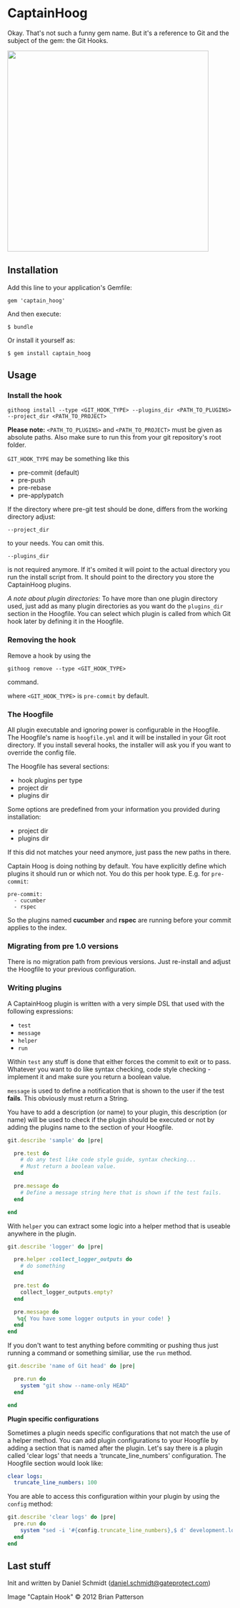 # CaptainHoog

Okay. That's not such a funny gem name. But it's a reference to Git and the subject
of the gem: the Git Hooks.

<img src="http://dyxygd30hex7h.cloudfront.net/sites/www.prismaticart.com/files/PRISMATIC_ADAM.jpg" height="450">

## Installation

Add this line to your application's Gemfile:

    gem 'captain_hoog'

And then execute:

    $ bundle

Or install it yourself as:

    $ gem install captain_hoog

## Usage

### Install the hook

```
githoog install --type <GIT_HOOK_TYPE> --plugins_dir <PATH_TO_PLUGINS> --project_dir <PATH_TO_PROJECT>
```

**Please note:**  ```<PATH_TO_PLUGINS>``` and ```<PATH_TO_PROJECT>``` must be given as absolute paths.
Also make sure to run this from your git repository's root folder.

```GIT_HOOK_TYPE``` may be something like this

* pre-commit (default)
* pre-push
* pre-rebase
* pre-applypatch

If the directory where pre-git test should be done, differs from the working directory adjust:

```
--project_dir
```

to your needs. You can omit this.

```
--plugins_dir
```

is not required anymore. If it's omited it will point to the actual directory you run the install script from. It should point to the directory you store the CaptainHoog plugins.

_A note about plugin directories:_ To have more than one plugin directory used, just add as many plugin directories as you want do the ```plugins_dir``` section in the Hoogfile. You can select which plugin is called from which Git hook later by defining it in the Hoogfile.

### Removing the hook

Remove a hook by using the

```
githoog remove --type <GIT_HOOK_TYPE>
```

command.

where ```<GIT_HOOK_TYPE>``` is ```pre-commit``` by default.

### The Hoogfile

All plugin executable and ignoring power is configurable in the Hoogfile. The Hoogfile's name is ```hoogfile.yml``` and it will be installed in your Git root directory. If you install several hooks, the installer will ask you if you want to override the config file.

The Hoogfile has several sections:

* hook plugins per type
* project dir
* plugins dir

Some options are predefined from your information you provided during installation:

* project dir
* plugins dir

If this did not matches your need anymore, just pass the new paths in there.

Captain Hoog is doing nothing by default. You have explicitly define which plugins it should run or which not. You do this per hook type. E.g. for ```pre-commit```:

```
pre-commit:
  - cucumber
  - rspec
```

So the plugins named **cucumber** and **rspec** are running before your commit applies to the index.

### Migrating from pre 1.0 versions

There is no migration path from previous versions. Just re-install and adjust the Hoogfile to your previous configuration.  

### Writing plugins

A CaptainHoog plugin is written with a very simple DSL that used with the following expressions:

* ```test```
* ```message```
* ```helper```
* ```run```

Within ```test``` any stuff is done that either forces the commit to exit or
to pass. Whatever you want to do like syntax checking, code style checking -
implement it and make sure you return a boolean value.

```message``` is used to define a notification that is shown to the user if
the test **fails**. This obviously must return a String.  

You have to add a description (or name) to your plugin, this description (or name) will be used to check if the plugin should be executed or not by adding the plugins name to the section <hook plugins per type> of your Hoogfile.

```rb
git.describe 'sample' do |pre|

  pre.test do
    # do any test like code style guide, syntax checking...
    # Must return a boolean value.
  end

  pre.message do
    # Define a message string here that is shown if the test fails.
  end

end  
```

With ```helper``` you can extract some logic into a helper method that is useable anywhere
in the plugin.

```rb
git.describe 'logger' do |pre|

  pre.helper :collect_logger_outputs do
    # do something
  end

  pre.test do
    collect_logger_outputs.empty?
  end

  pre.message do
   %q{ You have some logger outputs in your code! }
  end
end
```

If you don't want to test anything before commiting or pushing thus just running
a command or something similiar, use the ```run``` method.

```rb
git.describe 'name of Git head' do |pre|

  pre.run do
    system "git show --name-only HEAD"
  end

end

```


**Plugin specific configurations**

Sometimes a plugin needs specific configurations that not match the use of a helper method. You can add plugin configurations to your Hoogfile by adding a section that is named after the plugin. Let's say there is a plugin called 'clear logs' that needs a 'truncate_line_numbers' configuration. The Hoogfile section would look like:

```yaml
clear logs:
  truncate_line_numbers: 100
```

You are able to access this configuration within your plugin by using the ```config``` method:

```rb
git.describe 'clear logs' do |pre|
  pre.run do
    system "sed -i '#{config.truncate_line_numbers},$ d' development.log"
  end
end
```


## Last stuff

Init and written by Daniel Schmidt (daniel.schmidt@gateprotect.com)

Image "Captain Hook" © 2012 Brian Patterson
